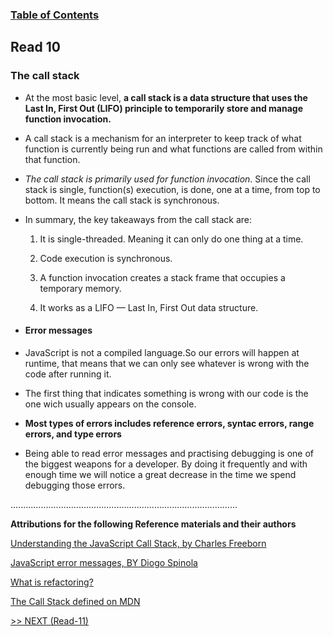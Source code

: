 
### [Table of Contents](https://wondwosentsige.github.io/code-301-reading-notes/Home)

## Read 10

### The call stack

- At the most basic level, __a call stack is a data structure that uses the Last In, First Out (LIFO) principle to temporarily store and manage function invocation.__

- A call stack is a mechanism for an interpreter to keep track of what function is currently being run and what functions are called from within that function.

- *The call stack is primarily used for function invocation*. Since the call stack is single, function(s) execution, is done, one at a time, from top to bottom. It means the call stack is synchronous.

- In summary, the key takeaways from the call stack are:

    1. It is single-threaded. Meaning it can only do one thing at a time.

    2. Code execution is synchronous.

    3. A function invocation creates a stack frame that occupies a temporary memory.

    4. It works as a LIFO — Last In, First Out data structure.

- #### Error messages

- JavaScript is not a compiled language.So our errors will happen at runtime, that means that we can only see whatever is wrong with the code after running it.

- The first thing that indicates something is wrong with our code is the one wich usually appears on the  console.

- __Most types of errors includes reference errors, syntac errors, range errors, and type errors__

- Being able to read error messages and practising debugging is one of the biggest weapons for a developer. By doing it frequently and with enough time we will notice a great decrease in the time we spend debugging those errors.





























..........................................................................................

__Attributions for the following Reference materials and their authors__


[Understanding the JavaScript Call Stack, by Charles Freeborn](https://www.freecodecamp.org/news/understanding-the-javascript-call-stack-861e41ae61d4/)

[JavaScript error messages, BY Diogo Spinola](https://codeburst.io/javascript-error-messages-debugging-d23f84f0ae7c)

[What is refactoring?](https://www.agilealliance.org/glossary/refactoring/#q=~(infinite~false~filters~(postType~(~'page~'post~'aa_book~'aa_event_session~'aa_experience_report~'aa_glossary~'aa_research_paper~'aa_video)~tags~(~'refactoring))~searchTerm~'~sort~false~sortDirection~'asc~page~1))


[The Call Stack defined on MDN](https://developer.mozilla.org/en-US/docs/Glossary/Call_stack)








[>> NEXT (Read-11)](https://wondwosentsige.github.io/code-301-reading-notes/class-11)